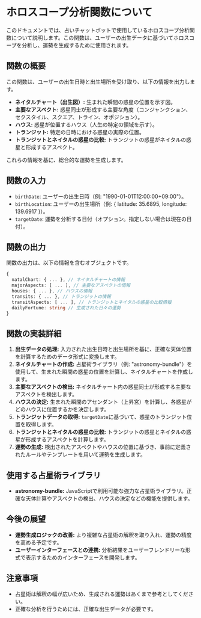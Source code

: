 # ホロスコープ分析関数について

このドキュメントでは、占いチャットボットで使用しているホロスコープ分析関数について説明します。この関数は、ユーザーの出生データに基づいてホロスコープを分析し、運勢を生成するために使用されます。

## 関数の概要

この関数は、ユーザーの出生日時と出生場所を受け取り、以下の情報を出力します。

*   **ネイタルチャート（出生図）:**  生まれた瞬間の惑星の位置を示す図。
*   **主要なアスペクト:** 惑星同士が形成する主要な角度（コンジャンクション、セクスタイル、スクエア、トライン、オポジション）。
*   **ハウス:**  惑星が位置するハウス（人生の特定の領域を示す）。
*   **トランジット:**  特定の日時における惑星の実際の位置。
*   **トランジットとネイタルの惑星の比較:**  トランジットの惑星がネイタルの惑星と形成するアスペクト。

これらの情報を基に、総合的な運勢を生成します。

## 関数の入力

*   `birthDate`: ユーザーの出生日時（例: "1990-01-01T12:00:00+09:00"）。
*   `birthLocation`: ユーザーの出生場所（例: { latitude: 35.6895, longitude: 139.6917 }）。
*   `targetDate`: 運勢を分析する日付（オプション。指定しない場合は現在の日付）。

## 関数の出力

関数の出力は、以下の情報を含むオブジェクトです。

```typescript
{
  natalChart: { ... }, // ネイタルチャートの情報
  majorAspects: [ ... ], // 主要なアスペクトの情報
  houses: { ... }, // ハウスの情報
  transits: { ... }, // トランジットの情報
  transitAspects: [ ... ], // トランジットとネイタルの惑星の比較情報
  dailyFortune: string // 生成された日々の運勢
}
```

## 関数の実装詳細

1. **出生データの処理:**  入力された出生日時と出生場所を基に、正確な天体位置を計算するためのデータ形式に変換します。
2. **ネイタルチャートの作成:**  占星術ライブラリ（例: "astronomy-bundle"）を使用して、生まれた瞬間の惑星の位置を計算し、ネイタルチャートを作成します。
3. **主要なアスペクトの検出:**  ネイタルチャート内の惑星同士が形成する主要なアスペクトを検出します。
4. **ハウスの決定:**  生まれた瞬間のアセンダント（上昇宮）を計算し、各惑星がどのハウスに位置するかを決定します。
5. **トランジットデータの取得:**  `targetDate`に基づいて、惑星のトランジット位置を取得します。
6. **トランジットとネイタルの惑星の比較:**  トランジットの惑星とネイタルの惑星が形成するアスペクトを計算します。
7. **運勢の生成:**  検出されたアスペクトやハウスの位置に基づき、事前に定義されたルールやテンプレートを用いて運勢を生成します。

## 使用する占星術ライブラリ

*   **astronomy-bundle:**  JavaScriptで利用可能な強力な占星術ライブラリ。正確な天体計算やアスペクトの検出、ハウスの決定などの機能を提供します。

## 今後の展望

*   **運勢生成ロジックの改善:**  より複雑な占星術の解釈を取り入れ、運勢の精度を高める予定です。
*   **ユーザーインターフェースとの連携:**  分析結果をユーザーフレンドリーな形式で表示するためのインターフェースを開発します。

## 注意事項

*   占星術は解釈の幅が広いため、生成される運勢はあくまで参考としてください。
*   正確な分析を行うためには、正確な出生データが必要です。
